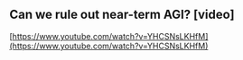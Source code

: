 ## Can we rule out near-term AGI? [video]
  
  [https://www.youtube.com/watch?v=YHCSNsLKHfM](https://www.youtube.com/watch?v=YHCSNsLKHfM)